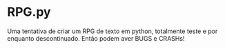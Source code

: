 # RPG.py
Uma tentativa de criar um RPG de texto em python, totalmente teste e por enquanto descontinuado. Então podem aver BUGS e CRASHs!
